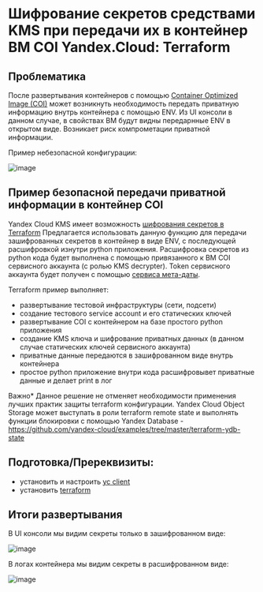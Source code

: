 # Шифрование секретов средствами KMS при передачи их в контейнер ВМ COI Yandex.Cloud: Terraform

## Проблематика
После развертывания контейнеров с помощью [Container Optimized Image (COI)](https://cloud.yandex.ru/docs/cos/concepts/) может возникнуть необходимость передать приватную информацию внутрь контейнера с помощью ENV.
Из UI консоли в данном случае, в свойствах ВМ будут видны передарнные ENV в открытом виде.
Возникает риск компрометации приватной информации.

Пример небезопасной конфигурации:

![image](https://user-images.githubusercontent.com/85429798/129485848-09fb4847-7ff6-46cd-be4a-990de7e41781.png)


## Пример безопасной передачи приватной информации в контейнер COI
Yandex Cloud KMS имеет возможность [шифрования секретов в Terraform](https://cloud.yandex.ru/docs/kms/solutions/terraform-secret)
Предлагается использовать данную функцию для передачи зашифрованных секретов в контейнер в виде ENV, с последующей расшифровкой изнутри python приложения.
Расшифровка секретов из python кода будет выполнена с помощью привязанного к ВМ COI сервисного аккаунта (с ролью KMS decrypter). Token сервисного аккаунта будет получен с помощью [сервиса мета-даты](https://cloud.yandex.ru/docs/compute/operations/vm-info/get-info#inside-instance). 

Terraform пример выполняет:
- развертывание тестовой инфраструктуры (сети, подсети)
- создание тестового service account и его статических ключей
- развертывание COI с контейнером на базе простого python приложения
- создание KMS ключа и шифрование приватных данных (в данном случае статических ключей сервисного аккаунта)
- приватные данные передаются в зашифрованном виде внутрь контейнера
- простое python приложение внутри кода расшифровывет приватные данные и делает print в лог

Важно* Данное решение не отменяет необходимости применения лучших практик защиты terraform конфигурации.
Yandex Cloud Object Storage может выступать в роли terraform remote state и выполнять функции блокировки с помощью Yandex Database - https://github.com/yandex-cloud/examples/tree/master/terraform-ydb-state 

## Подготовка/Пререквизиты:
- установить и настроить [yc client](https://cloud.yandex.ru/docs/cli/quickstart)
- установить [terraform](https://www.terraform.io/downloads.html)

## Итоги развертывания

В UI консоли мы видим секреты только в зашифрованном виде:

![image](https://user-images.githubusercontent.com/85429798/129485922-ceff4208-c562-4021-8cc3-ddf0f0d927ec.png)


В логах контейнера мы видим секреты в расшифрованном виде:

![image](https://user-images.githubusercontent.com/85429798/129485886-ca56bc93-4f86-45b1-ad99-c48de55bde6d.png)

